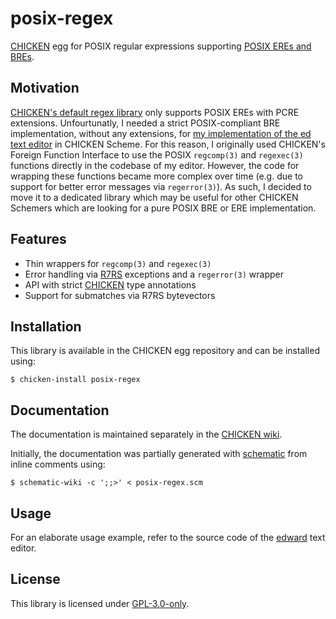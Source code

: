 # posix-regex

[CHICKEN][chicken web] egg for POSIX regular expressions supporting [POSIX EREs and BREs][opengroup regex].

## Motivation

[CHICKEN's default regex library][chicken irregex] only supports POSIX EREs with PCRE extensions.
Unfourtunatly, I needed a strict POSIX-compliant BRE implementation, without any extensions, for [my implementation of the ed text editor][edward github] in CHICKEN Scheme.
For this reason, I originally used CHICKEN's Foreign Function Interface to use the POSIX `regcomp(3)` and `regexec(3)` functions directly in the codebase of my editor.
However, the code for wrapping these functions became more complex over time (e.g. due to support for better error messages via `regerror(3)`).
As such, I decided to move it to a dedicated library which may be useful for other CHICKEN Schemers which are looking for a pure POSIX BRE or ERE implementation.

## Features

* Thin wrappers for `regcomp(3)` and `regexec(3)`
* Error handling via [R7RS][r7rs] exceptions and a `regerror(3)` wrapper
* API with strict [CHICKEN][chicken types] type annotations
* Support for submatches via R7RS bytevectors

## Installation

This library is available in the CHICKEN egg repository and can be installed using:

	$ chicken-install posix-regex

## Documentation

The documentation is maintained separately in the [CHICKEN wiki][chicken posix-regex].

Initially, the documentation was partially generated with [schematic][chicken schematic] from inline comments using:

	$ schematic-wiki -c ';;>' < posix-regex.scm

## Usage

For an elaborate usage example, refer to the source code of the [edward][edward github] text editor.

## License

This library is licensed under [GPL-3.0-only][spdx gpl-3.0-only].

[chicken web]: https://call-cc.org
[opengroup regex]: https://pubs.opengroup.org/onlinepubs/9699919799/basedefs/V1_chap09.html
[chicken irregex]: https://wiki.call-cc.org/man/5/Module%20(chicken%20irregex)
[edward github]: https://github.com/nmeum/edward
[r7rs]: https://small.r7rs.org/
[chicken types]: https://wiki.call-cc.org/man/5/Types
[chicken posix-regex]: https://wiki.call-cc.org/eggref/5/posix-regex
[spdx gpl-3.0-only]: https://spdx.org/licenses/GPL-3.0-only.html
[chicken schematic]: https://wiki.call-cc.org/eggref/5/schematic
